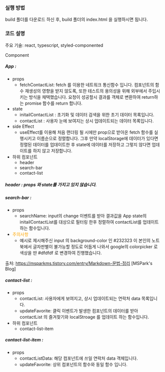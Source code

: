<!-- @format -->

### 실행 방법

build 폴더를 다운로드 하신 후, build 폴더의 index.html 을 실행하시면 됩니다.

### 코드 설명

주요 기술: react, typescript, styled-componented

Component

##### App :

- props
  - fetchContactList: fetch 를 이용한 네트워크 통신함수 입니다. 컴포넌트의 함수 재생성의 영향을 받지 않도록, 또한 테스트의 용의성을 위해 외부에서 주입시키는 방식을 채택했습니다. 요청이 성공할시 결과를 객체로 변환하여 return하는 promise 함수를 return 합니다.
- state
  - initailContactList : 초기화 및 데이터 검색을 위한 초기 데이터 목록입니다.
  - contactList : 사용자 눈에 보여지는 상시 업데이트되는 데이터 목록입니다.
- side Effect
  - useEffect를 이용해 처음 랜더링 될 시에만 prop으로 받아온 fetch 함수를 실행시키고 이름순으로 정렬합니다. 그후 만약 localStorage에 데이터가 있다면 정렬된 데이터를 업데이트한 후 state에 데이터를 저장하고 그렇지 않다면 업데이트를 하지 않고 저장합니다.
- 하위 컴포넌트
  - header
  - search-bar
  - contact-list

##### header : props 와 state를 가지고 있지 않습니다.

##### search-bar :

- props
  - searchName: input의 change 이벤트를 받아 결과값을 App state의 initailContactList를 대상으로 필터링 한후 정렬하여 contactList를 업데이트 하는 함수입니다.
- <span style="color:orange">주의사항</span>
  - 예시로 제시해주신 input 의 background-color 인 #232323 이 본인의 노트북에서 글자판별이 불가능할 정도로 어둡게 나와서 google의 colorpicker 로 색상을 딴 #dfdfdf 로 변경하여 진행했습니다.

출처: https://msparkms.tistory.com/entry/Markdown-문법-정리 [MSPark's Blog]

##### contact-list :

- props
  - contactList: 사용자에게 보여지고, 상시 업데이트되는 연락처 data 목록입니다.
  - updateFavorite: 클릭 이벤트가 발생한 컴포넌트의 데이터를 받아 contactList 의 즐겨찾기와 localStroage 를 업데이트 하는 함수입니다.
- 하위 컴포넌트
  - contact-list-item

##### contact-list-item :

- props
  - contactListData: 해당 컴포넌트에 쓰일 연락처 data 객체입니다.
  - updateFavorite: 상위 컴포넌트의 함수와 동일 함수 입니다.
